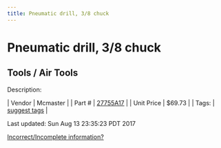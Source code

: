 ```yaml
---
title: Pneumatic drill, 3/8 chuck
---
```


# Pneumatic drill, 3/8 chuck
## Tools / Air Tools
Description: 	 

| Vendor | Mcmaster | 
| Part # | [27755A17](https://www.mcmaster.com/#27755A17) | 
| Unit Price | $69.73 | 
| Tags: | [suggest tags](https://docs.google.com/forms/d/e/1FAIpQLSeWyY8v3RgOty-MyWmh9U0iivNYN_molChYyS-0U-o-kOAv_g/viewform) | 

Last updated: Sun Aug 13 23:35:23 PDT 2017

 [Incorrect/Incomplete information?](https://docs.google.com/forms/d/e/1FAIpQLSeWyY8v3RgOty-MyWmh9U0iivNYN_molChYyS-0U-o-kOAv_g/viewform)